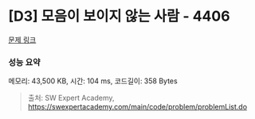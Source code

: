 # [D3] 모음이 보이지 않는 사람 - 4406 

[문제 링크](https://swexpertacademy.com/main/code/problem/problemDetail.do?contestProbId=AWNcD_66pUEDFAV8) 

### 성능 요약

메모리: 43,500 KB, 시간: 104 ms, 코드길이: 358 Bytes



> 출처: SW Expert Academy, https://swexpertacademy.com/main/code/problem/problemList.do